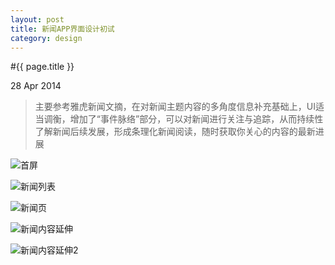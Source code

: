 ```yaml
---
layout: post
title: 新闻APP界面设计初试
category: design
---
```


#{{ page.title }}

<p class="meta">28 Apr 2014</p>

>主要参考雅虎新闻文摘，在对新闻主题内容的多角度信息补充基础上，UI适当调衡，增加了“事件脉络”部分，可以对新闻进行关注与追踪，从而持续性了解新闻后续发展，形成条理化新闻阅读，随时获取你关心的内容的最新进展

![首屏](/assets/iNEWS/00.png)


![新闻列表](/assets/iNEWS/01.png)


![新闻页](/assets/iNEWS/02.png)


![新闻内容延伸](/assets/iNEWS/03.png)


![新闻内容延伸2](/assets/iNEWS/04.png)